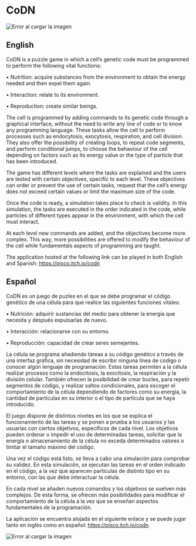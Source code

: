 # CoDN
![Error al cargar la imagen](https://github.com/Pisc0/CoDN/blob/main/Images/Men%C3%BA%20Principal%20(ENG).PNG)
## English
CoDN is a puzzle game in which a cell’s genetic code must be programmed to perform the following vital functions:

•	Nutrition: acquire substances from the environment to obtain the energy needed and then expel them again.

•	Interaction: relate to its environment.

•	Reproduction: create similar beings.

The cell is programmed by adding commands to its genetic code through a graphical interface, without the need to write any line of code or to know any programming language. These tasks allow the cell to perform processes such as endocytosis, exocytosis, respiration, and cell division. They also offer the possibility of creating loops, to repeat code segments, and perform conditional jumps, to choose the behaviour of the cell depending on factors such as its energy value or the type of particle that has been introduced.

The game has different levels where the tasks are explained and the users are tested with certain objectives, specific to each level. These objectives can order or prevent the use of certain tasks, request that the cell’s energy does not exceed certain values or limit the maximum size of the code.

Once the code is ready, a simulation takes place to check is validity. In this simulation, the tasks are executed in the order indicated in the code, while particles of different types appear in the environment, with which the cell must interact.

At each level new commands are added, and the objectives become more complex. This way, more possibilities are offered to modify the behaviour of the cell while fundamentals aspects of programming are taught.

The application hosted at the following link can be played in both English and Spanish: https://pisco.itch.io/codn

## Español
CoDN es un juego de puzles en el que se debe programar el código genético de una célula para que realice las siguientes funciones vitales:

•	Nutrición: adquirir sustancias del medio para obtener la energía que necesita y después expulsarlas de nuevo.

•	Interacción: relacionarse con su entorno.

•	Reproducción: capacidad de crear seres semejantes.

La célula se programa añadiendo tareas a su código genético a través de una interfaz gráfica, sin necesidad de escribir ninguna línea de código o conocer algún lenguaje de programación. Estas tareas permiten a la célula realizar procesos como la endocitosis, la exocitosis, la respiración y la división celular. También ofrecen la posibilidad de crear bucles, para repetir segmentos de código, y realizar saltos condicionales, para escoger el comportamiento de la célula dependiendo de factores como su energía, la cantidad de partículas en su interior o el tipo de partícula que se haya introducido.

El juego dispone de distintos niveles en los que se explica el funcionamiento de las tareas y se ponen a prueba a los usuarios y las usuarias con ciertos objetivos, específicos de cada nivel. Los objetivos pueden ordenar o impedir el uso de determinadas tareas, solicitar que la energía o almacenamiento de la célula no exceda determinados valores o limitar el tamaño máximo del código.

Una vez el código está listo, se lleva a cabo una simulación para comprobar su validez. En esta simulación, se ejecutan las tareas en el orden indicado en el código, a la vez que aparecen partículas de distinto tipo en su entorno, con las que debe interactuar la célula.

En cada nivel se añaden nuevos comandos y los objetivos se vuelven más complejos. De esta forma, se ofrecen más posibilidades para modificar el comportamiento de la célula a la vez que se enseñan aspectos fundamentales de la programación.

La aplicación se encuentra alojada en el siguiente enlace y se puede jugar tanto en inglés como en español: https://pisco.itch.io/codn.


![Error al cargar la imagen](https://github.com/Pisc0/CoDN/blob/main/Images/Pantalla%20de%20Juego%202.PNG)
